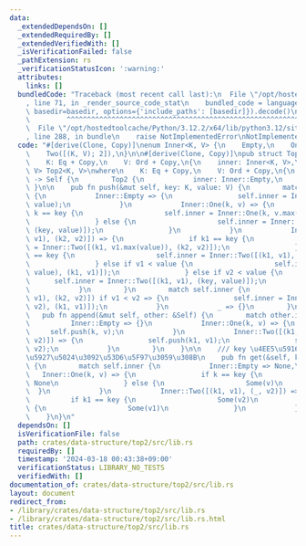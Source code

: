 ```yaml
---
data:
  _extendedDependsOn: []
  _extendedRequiredBy: []
  _extendedVerifiedWith: []
  _isVerificationFailed: false
  _pathExtension: rs
  _verificationStatusIcon: ':warning:'
  attributes:
    links: []
  bundledCode: "Traceback (most recent call last):\n  File \"/opt/hostedtoolcache/Python/3.12.2/x64/lib/python3.12/site-packages/onlinejudge_verify/documentation/build.py\"\
    , line 71, in _render_source_code_stat\n    bundled_code = language.bundle(stat.path,\
    \ basedir=basedir, options={'include_paths': [basedir]}).decode()\n          \
    \         ^^^^^^^^^^^^^^^^^^^^^^^^^^^^^^^^^^^^^^^^^^^^^^^^^^^^^^^^^^^^^^^^^^^^^^^^^^^^^^^^^\n\
    \  File \"/opt/hostedtoolcache/Python/3.12.2/x64/lib/python3.12/site-packages/onlinejudge_verify/languages/rust.py\"\
    , line 288, in bundle\n    raise NotImplementedError\nNotImplementedError\n"
  code: "#[derive(Clone, Copy)]\nenum Inner<K, V> {\n    Empty,\n    One(K, V),\n\
    \    Two([(K, V); 2]),\n}\n\n#[derive(Clone, Copy)]\npub struct Top2<K, V>\nwhere\n\
    \    K: Eq + Copy,\n    V: Ord + Copy,\n{\n    inner: Inner<K, V>,\n}\n\nimpl<K,\
    \ V> Top2<K, V>\nwhere\n    K: Eq + Copy,\n    V: Ord + Copy,\n{\n    pub fn new()\
    \ -> Self {\n        Top2 {\n            inner: Inner::Empty,\n        }\n   \
    \ }\n\n    pub fn push(&mut self, key: K, value: V) {\n        match self.inner\
    \ {\n            Inner::Empty => {\n                self.inner = Inner::One(key,\
    \ value);\n            }\n            Inner::One(k, v) => {\n                if\
    \ k == key {\n                    self.inner = Inner::One(k, v.max(value));\n\
    \                } else {\n                    self.inner = Inner::Two([(k, v),\
    \ (key, value)]);\n                }\n            }\n            Inner::Two([(k1,\
    \ v1), (k2, v2)]) => {\n                if k1 == key {\n                    self.inner\
    \ = Inner::Two([(k1, v1.max(value)), (k2, v2)]);\n                } else if k2\
    \ == key {\n                    self.inner = Inner::Two([(k1, v1), (k2, v2.max(value))]);\n\
    \                } else if v1 < value {\n                    self.inner = Inner::Two([(key,\
    \ value), (k1, v1)]);\n                } else if v2 < value {\n              \
    \      self.inner = Inner::Two([(k1, v1), (key, value)]);\n                }\n\
    \            }\n        }\n        match self.inner {\n            Inner::Two([(k1,\
    \ v1), (k2, v2)]) if v1 < v2 => {\n                self.inner = Inner::Two([(k2,\
    \ v2), (k1, v1)]);\n            }\n            _ => {}\n        }\n    }\n\n \
    \   pub fn append(&mut self, other: &Self) {\n        match other.inner {\n  \
    \          Inner::Empty => {}\n            Inner::One(k, v) => {\n           \
    \     self.push(k, v);\n            }\n            Inner::Two([(k1, v1), (k2,\
    \ v2)]) => {\n                self.push(k1, v1);\n                self.push(k2,\
    \ v2);\n            }\n        }\n    }\n\n    /// key \u4EE5\u5916\u306E\u6700\
    \u5927\u5024\u3092\u53D6\u5F97\u3059\u308B\n    pub fn get(&self, key: K) -> Option<V>\
    \ {\n        match self.inner {\n            Inner::Empty => None,\n         \
    \   Inner::One(k, v) => {\n                if k == key {\n                   \
    \ None\n                } else {\n                    Some(v)\n              \
    \  }\n            }\n            Inner::Two([(k1, v1), (_, v2)]) => {\n      \
    \          if k1 == key {\n                    Some(v2)\n                } else\
    \ {\n                    Some(v1)\n                }\n            }\n        }\n\
    \    }\n}\n"
  dependsOn: []
  isVerificationFile: false
  path: crates/data-structure/top2/src/lib.rs
  requiredBy: []
  timestamp: '2024-03-18 00:43:38+09:00'
  verificationStatus: LIBRARY_NO_TESTS
  verifiedWith: []
documentation_of: crates/data-structure/top2/src/lib.rs
layout: document
redirect_from:
- /library/crates/data-structure/top2/src/lib.rs
- /library/crates/data-structure/top2/src/lib.rs.html
title: crates/data-structure/top2/src/lib.rs
---
```

